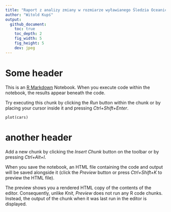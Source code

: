 ```yaml
---
title: "Raport z analizy zmiany w rozmiarze wyławianego Śledzia Oceanicznego"
author: "Witold Kupś"
output: 
  github_document:
    toc: true
    toc_depth: 2
    fig_width: 5
    fig_height: 5
    dev: jpeg
---
```


# Some header
This is an [R Markdown](http://rmarkdown.rstudio.com) Notebook. When you execute code within the notebook, the results appear beneath the code. 

Try executing this chunk by clicking the *Run* button within the chunk or by placing your cursor inside it and pressing *Ctrl+Shift+Enter*. 

```{r}
plot(cars)
```
# another header
Add a new chunk by clicking the *Insert Chunk* button on the toolbar or by pressing *Ctrl+Alt+I*.

When you save the notebook, an HTML file containing the code and output will be saved alongside it (click the *Preview* button or press *Ctrl+Shift+K* to preview the HTML file).

The preview shows you a rendered HTML copy of the contents of the editor. Consequently, unlike *Knit*, *Preview* does not run any R code chunks. Instead, the output of the chunk when it was last run in the editor is displayed.
